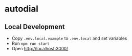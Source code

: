 # autodial

## Local Development

- Copy `.env.local.example` to `.env.local` and set variables
- Run `npm run start`
- Open <http://localhost:3000/>
